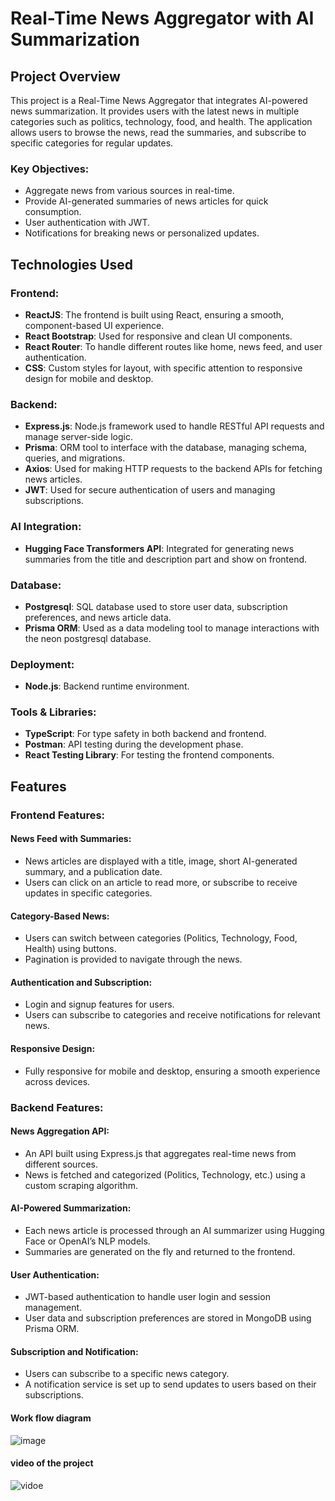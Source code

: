 # Real-Time News Aggregator with AI Summarization

## Project Overview
This project is a Real-Time News Aggregator that integrates AI-powered news summarization. It provides users with the latest news in multiple categories such as politics, technology, food, and health. The application allows users to browse the news, read the summaries, and subscribe to specific categories for regular updates.

### Key Objectives:
- Aggregate news from various sources in real-time.
- Provide AI-generated summaries of news articles for quick consumption.
- User authentication with JWT.
- Notifications for breaking news or personalized updates.

## Technologies Used

### Frontend:
- **ReactJS**: The frontend is built using React, ensuring a smooth, component-based UI experience.
- **React Bootstrap**: Used for responsive and clean UI components.
- **React Router**: To handle different routes like home, news feed, and user authentication.
- **CSS**: Custom styles for layout, with specific attention to responsive design for mobile and desktop.

### Backend:
- **Express.js**: Node.js framework used to handle RESTful API requests and manage server-side logic.
- **Prisma**: ORM tool to interface with the database, managing schema, queries, and migrations.
- **Axios**: Used for making HTTP requests to the backend APIs for fetching news articles.
- **JWT**: Used for secure authentication of users and managing subscriptions.

### AI Integration:
- **Hugging Face Transformers API**: Integrated for generating news summaries from the title and description part and show on frontend.

### Database:
- **Postgresql**: SQL database used to store user data, subscription preferences, and news article data.
- **Prisma ORM**: Used as a data modeling tool to manage interactions with the neon postgresql database.

### Deployment:
- **Node.js**: Backend runtime environment.

### Tools & Libraries:
- **TypeScript**: For type safety in both backend and frontend.
- **Postman**: API testing during the development phase.
- **React Testing Library**: For testing the frontend components.

## Features

### Frontend Features:

#### News Feed with Summaries:
- News articles are displayed with a title, image, short AI-generated summary, and a publication date.
- Users can click on an article to read more, or subscribe to receive updates in specific categories.

#### Category-Based News:
- Users can switch between categories (Politics, Technology, Food, Health) using buttons.
- Pagination is provided to navigate through the news.

#### Authentication and Subscription:
- Login and signup features for users.
- Users can subscribe to categories and receive notifications for relevant news.

#### Responsive Design:
- Fully responsive for mobile and desktop, ensuring a smooth experience across devices.

### Backend Features:

#### News Aggregation API:
- An API built using Express.js that aggregates real-time news from different sources.
- News is fetched and categorized (Politics, Technology, etc.) using a custom scraping algorithm.

#### AI-Powered Summarization:
- Each news article is processed through an AI summarizer using Hugging Face or OpenAI’s NLP models.
- Summaries are generated on the fly and returned to the frontend.

#### User Authentication:
- JWT-based authentication to handle user login and session management.
- User data and subscription preferences are stored in MongoDB using Prisma ORM.

#### Subscription and Notification:
- Users can subscribe to a specific news category.
- A notification service is set up to send updates to users based on their subscriptions.

#### Work flow diagram

![image](https://github.com/user-attachments/assets/067fa017-be0a-4457-9727-7de2dd7d9389)

#### video of the project
![vidoe](https://drive.google.com/file/d/17OWmLMsJnL1nGn3fhprqJhEyNVTC4_eU/view?usp=sharing)